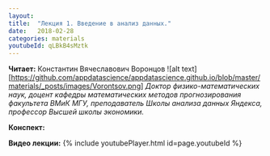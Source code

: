 ```yaml
---
layout: 
title:  "Лекция 1. Введение в анализ данных."
date:   2018-02-28
categories: materials 
youtubeId: qLBkB4sMztk
---
```



**Читает:** Константин Вячеславович Воронцов
![alt text][https://github.com/appdatascience/appdatascience.github.io/blob/master/materials/_posts/images/Vorontsov.png]
*Доктор физико-математических наук, доцент кафедры математических методов прогнозирования факультета ВМиК МГУ, преподаватель Школы анализа данных Яндекса, профессор Высшей школы экономики.*

**Конспект:**

**Видео лекции:**
{% include youtubePlayer.html id=page.youtubeId %}